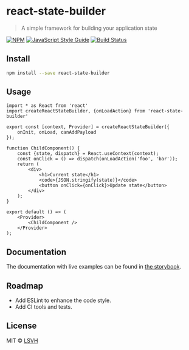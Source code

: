 # react-state-builder

> A simple framework for building your application state 

[![NPM](https://img.shields.io/npm/v/react-state-builder.svg)](https://www.npmjs.com/package/react-state-builder) [![JavaScript Style Guide](https://img.shields.io/badge/code_style-standard-brightgreen.svg)](https://standardjs.com) [![Build Status](https://travis-ci.com/LSVH/react-state-builder.svg?branch=master)](https://travis-ci.com/LSVH/react-state-builder)

## Install

```bash
npm install --save react-state-builder
```

## Usage

```tsx
import * as React from 'react'
import createReactStateBuilder, {onLoadAction} from 'react-state-builder'

export const [context, Provider] = createReactStateBuilder({
    onInit, onLoad, canAddPayload
});

function ChildComponent() {
    const {state, dispatch} = React.useContext(context);
    const onClick = () => dispatch(onLoadAction('foo', 'bar'));
    return (
        <div>
            <h1>Current state</h1>
            <code>{JSON.stringify(state)}</code>
            <button onClick={onClick}>Update state</button>
        </div>
    );
}

export default () => (
    <Provider>
        <ChildComponent />
    </Provider>
);
```

## Documentation

The documentation with live examples can be found in [the storybook](https://lsvh.github.io/react-state-builder/).

## Roadmap

* Add ESLint to enhance the code style.
* Add CI tools and tests.

## License

MIT © [LSVH](https://github.com/LSVH)
